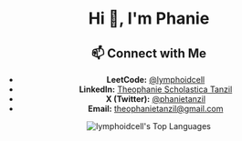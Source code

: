<h1 align="center">Hi 👋, I'm Phanie</h1>

<div align="center">

## 📫 Connect with Me

- **LeetCode:** [@lymphoidcell](https://leetcode.com/u/lymphoidcell/)
- **LinkedIn:** [Theophanie Scholastica Tanzil](https://www.linkedin.com/in/thscho/)
- **X (Twitter):** [@phanietanzil](https://x.com/phanietanzil)
- **Email:** [theophanietanzil@gmail.com](mailto:theophanietanzil@gmail.com)

</div>

<p align="center">
  <img src="https://github-readme-stats.vercel.app/api/top-langs/?username=lymphoidcell&theme=dracula&show_icons=true&hide_border=true&layout=compact" alt="lymphoidcell's Top Languages"/>
</p>

